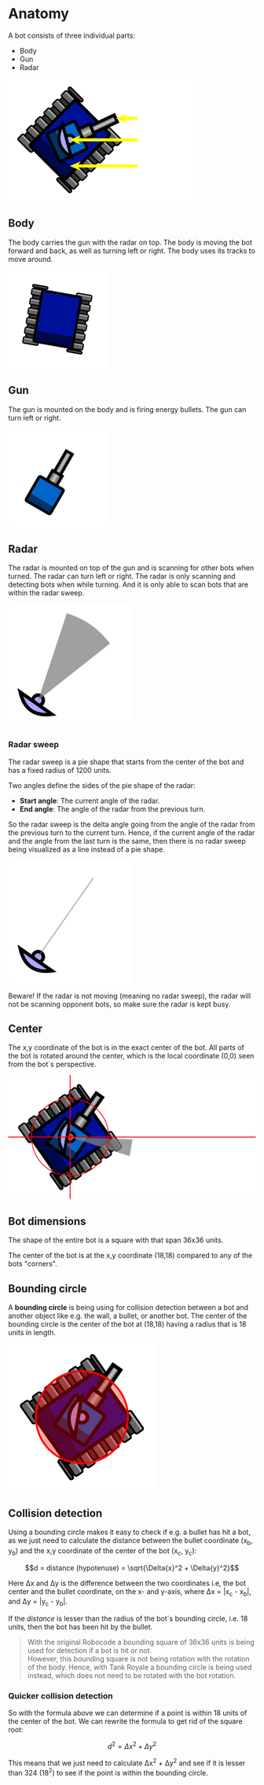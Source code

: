 # Anatomy

A bot consists of three individual parts:

- Body
- Gun
- Radar

![Bot anatomy](../images/anatomy.svg)

## Body

The body carries the gun with the radar on top. The body is moving the bot forward and back, as well as turning left or
right. The body uses its tracks to move around.

![Bot anatomy](../images/body.svg)

## Gun

The gun is mounted on the body and is firing energy bullets. The gun can turn left or right.

![Radar sweep](../images/gun.svg)

## Radar

The radar is mounted on top of the gun and is scanning for other bots when turned. The radar can turn left or right. The
radar is only scanning and detecting bots when while turning. And it is only able to scan bots that are within the radar
sweep.

![Bot anatomy](../images/radar.svg)

### Radar sweep

The radar sweep is a pie shape that starts from the center of the bot and has a fixed radius of 1200 units.

Two angles define the sides of the pie shape of the radar:

- **Start angle**: The current angle of the radar.
- **End angle**: The angle of the radar from the previous turn.

So the radar sweep is the delta angle going from the angle of the radar from the previous turn to the current turn.
Hence, if the current angle of the radar and the angle from the last turn is the same, then there is no radar sweep
being visualized as a line instead of a pie shape.

![Bot anatomy](../images/radar-no-sweep.svg)

Beware! If the radar is not moving (meaning no radar sweep), the radar will not be scanning opponent bots, so make sure
the radar is kept busy.

## Center

The x,y coordinate of the bot is in the exact center of the bot. All parts of the bot is rotated around the center,
which is the local coordinate (0,0) seen from the bot´s perspective.

![Bot anatomy](../images/center.svg)

## Bot dimensions

The shape of the entire bot is a square with that span 36x36 units.

The center of the bot is at the x,y coordinate (18,18) compared to any of the bots "corners".

## Bounding circle

A **bounding circle** is being using for collision detection between a bot and another object like e.g. the wall, a
bullet, or another bot. The center of the bounding circle is the center of the bot at (18,18) having a radius that is 18
units in length.

![Bot anatomy](../images/bounding-circle.svg)

## Collision detection

Using a bounding circle makes it easy to check if e.g. a bullet has hit a bot, as we just need to calculate the distance
between the bullet coordinate (x<sub>b</sub>, y<sub>b</sub>) and the x,y coordinate of the center of the bot
(x<sub>c</sub>, y<sub>c</sub>):

$$d = distance (hypotenuse) = \sqrt{\Delta{x}^2 + \Delta{y}^2}$$

Here Δx and Δy is the difference between the two coordinates i.e, the bot center and the bullet coordinate, on the x-
and y-axis, where Δx = |x<sub>c</sub> - x<sub>b</sub>|, and Δy = |y<sub>c</sub> - y<sub>b</sub>|.

If the _distance_ is lesser than the radius of the bot´s bounding circle, i.e. 18 units, then the bot has been hit by
the bullet.

> With the original Robocode a bounding square of 36x36 units is being used for detection if a bot is hit or not.  
> However, this bounding square is not being rotation with the rotation of the body.
> Hence, with Tank Royale a bounding circle is being used instead, which does not need to be rotated with the bot
> rotation.

### Quicker collision detection

So with the formula above we can determine if a point is within 18 units of the center of the bot. We can rewrite the
formula to get rid of the square root:

$$d^2 = \Delta{x}^2 + \Delta{y}^2$$

This means that we just need to calculate Δx<sup>2</sup> + Δy<sup>2</sup> and see if it is lesser than 324
(18<sup>2</sup>) to see if the point is within the bounding circle.